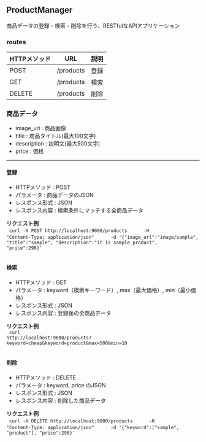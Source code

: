 ## ProductManager

商品データの登録・検索・削除を行う、RESTfulなAPIアプリケーション  

### routes  

| HTTPメソッド | URL | 説明 |  
| ---- | ---- | ---- |  
| POST | /products | 登録 |  
| GET | /products | 検索 |  
| DELETE | /products | 削除 |  

### 商品データ    
- image_url : 商品画像  
- title : 商品タイトル(最大100文字)
- description : 説明文(最大500文字)
- price : 価格  

----------------

#### 登録
- HTTPメソッド : POST
- パラメータ : 商品データのJSON  
- レスポンス形式 : JSON  
- レスポンス内容 : 検索条件にマッチする全商品データ

**リクエスト例**  
<code>
curl -X POST http://localhost:9000/products 
　　　-H "Content-Type: application/json" 
　　　-d '{"image_url":"image/sample", "title":"sample", "description":"it is sample product", "price":298}'  
</code>

#### 検索  
- HTTPメソッド : GET
- パラメータ : keyword（検索キーワード）, max（最大価格）, min（最小価格）  
- レスポンス形式 : JSON  
- レスポンス内容 : 登録後の全商品データ

**リクエスト例**  
<code>
curl http://localhost:9000/products\?keyword=cheap\&keyword=product\&max=500\&min=10  
</code>

#### 削除
- HTTPメソッド : DELETE
- パラメータ : keyword, price のJSON
- レスポンス形式 : JSON  
- レスポンス内容 : 削除した商品データ

**リクエスト例**  
<code>
curl -X DELETE http://localhost:9000/products 
　　　-H "Content-Type: application/json" 
　　　-d '{"keyword":["sample", "product"], "price":298}'
</code>
